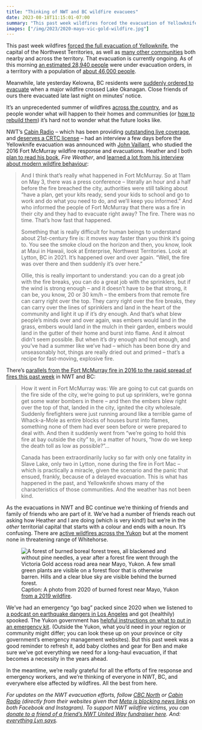```yaml
---
title: "Thinking of NWT and BC wildfire evacuees"
date: 2023-08-18T11:15:01-07:00
summary: "This past week wildfires forced the evacuation of Yellowknife, the capital of the Northwest Territories, as well as many other communities both nearby and across the territory. As of this morning an estimated 28,940 people were under evacuation orders, in a territory with a population of about 46,000 people. Meanwhile, late yesterday Kelowna, BC residents were suddenly ordered to evacuate when a major wildfire crossed Lake Okanagan. Close friends of ours there evacuated late last night on minutes’ notice. It’s an unprecedented summer of wildfires across the country, and as people wonder what will happen to their homes and communities (or how to rebuild them) it’s hard not to wonder what the future looks like."
images: ["/img/2023/2020-mayo-vic-gold-wildfire.jpg"]
---
```


This past week wildfires [forced the full evacuation of Yellowknife](https://cabinradio.ca/142575/news/yellowknife/live-thousands-leave-yellowknife-as-wildfire-approaches/), the capital of the Northwest Territories, as well as [many other communities](https://www.gov.nt.ca/en/notices-alerts-and-orders) both nearby and across the territory. That evacuation is currently ongoing. As of this morning [an estimated 28,940 people](https://cabinradio.ca/143502/news/yellowknife/possibility-fire-reaches-yellowknife-outskirts-by-weekend/) were under evacuation orders, in a territory with a population of [about 46,000 people](https://en.wikipedia.org/wiki/Northwest_Territories). 

Meanwhile, late yesterday Kelowna, BC residents were [suddenly ordered to evacuate](https://www.cbc.ca/news/canada/british-columbia/what-you-need-to-know-about-bc-wildfires-aug-18-2023-1.6940311) when a major wildfire crossed Lake Okanagan. Close friends of ours there evacuated late last night on minutes’ notice. 

It’s an unprecedented summer of wildfires [across the country](https://www.cbc.ca/news/canada/nova-scotia/displaced-residents-struggle-to-find-rentals-wildfires-1.6869678), and as people wonder what will happen to their homes and communities (or [how to rebuild them](https://cabinradio.ca/141313/news/environment/wildfires/in-pictures-enterprise-after-a-wildfire-tore-through-the-hamlet/)) it’s hard not to wonder what the future looks like. 

NWT’s [Cabin Radio](https://cabinradio.ca/) – which has been providing [outstanding live coverage](https://cabinradio.ca/143502/news/yellowknife/possibility-fire-reaches-yellowknife-outskirts-by-weekend/), and [deserves a CRTC license](https://www.cbc.ca/news/canada/north/cabin-radio-nwt-crtc-licence-rejected-1.6750091) – had an interview a few days before the Yellowknife evacuation was announced with [John Vaillant](https://en.wikipedia.org/wiki/John_Vaillant), who studied the 2016 Fort McMurray wildfire response and evacuations. Heather and I both [plan to read his book](https://www.penguinrandomhouse.ca/books/739360/fire-weather-by-john-vaillant/9780735273160), _Fire Weather_, and [learned a lot from his interview about modern wildfire behaviour](https://cabinradio.ca/141864/news/yellowknife/there-are-parallels-between-yellowknife-and-fort-mcmurray/):


> And I think that’s really what happened in Fort McMurray. So at 11am on May 3, there was a press conference – literally an hour and a half before the fire breached the city, authorities were still talking about “have a plan, get your kits ready, send your kids to school and go to work and do what you need to do, and we’ll keep you informed.” And who informed the people of Fort McMurray that there was a fire in their city and they had to evacuate right away? The fire. There was no time. That’s how fast that happened.
> 
> Something that is really difficult for human beings to understand about 21st-century fire is: it moves way faster than you think it’s going to. You see the smoke cloud on the horizon and then, you know, look at Maui in Hawaii, look at Enterprise, Northwest Territories. Look at Lytton, BC in 2021. It’s happened over and over again. “Well, the fire was over there and then suddenly it’s over here.”
> 
> Ollie, this is really important to understand: you can do a great job with the fire breaks, you can do a great job with the sprinklers, but if the wind is strong enough – and it doesn’t have to be that strong, it can be, you know, 20 or 30 km/h – the embers from that remote fire can carry right over the top. They carry right over the fire breaks, they can carry over the lines of sprinklers and land in the heart of the community and light it up if it’s dry enough. And that’s what blew people’s minds over and over again, was embers would land in the grass, embers would land in the mulch in their garden, embers would land in the gutter of their home and burst into flame. And it almost didn’t seem possible. But when it’s dry enough and hot enough, and you’ve had a summer like we’ve had – which has been bone dry and unseasonably hot, things are really dried out and primed – that’s a recipe for fast-moving, explosive fire.

There’s [parallels from the Fort McMurray fire in 2016 to the rapid spread of fires this past week](https://cabinradio.ca/141864/news/yellowknife/there-are-parallels-between-yellowknife-and-fort-mcmurray/) in NWT and BC:

> How it went in Fort McMurray was: We are going to cut cat guards on the fire side of the city, we’re going to put up sprinklers, we’re gonna get some water bombers in there – and then the embers blew right over the top of that, landed in the city, ignited the city wholesale. Suddenly firefighters were just running around like a terrible game of Whack-a-Mole as entire blocks of houses burst into flames, something none of them had ever seen before or were prepared to deal with. And then it suddenly went from “we’re going to hold this fire at bay outside the city” to, in a matter of hours, “how do we keep the death toll as low as possible?”… 
> 
> Canada has been extraordinarily lucky so far with only one fatality in Slave Lake, only two in Lytton, none during the fire in Fort Mac – which is practically a miracle, given the scenario and the panic that ensued, frankly, because of a delayed evacuation. This is what has happened in the past, and Yellowknife shows many of the characteristics of those communities. And the weather has not been kind.

As the evacuations in NWT and BC continue we’re thinking of friends and family of friends who are part of it. We’ve had a number of friends reach out asking how Heather and I are doing (which is very kind!) but we’re in the _other_ territorial capital that starts with a colour and ends with a noun. It’s confusing. There are [active wildfires across the Yukon](https://wildfires.service.yukon.ca/) but at the moment none in threatening range of Whitehorse.

<figure>
  <img src="/img/2023/ss-klondike-2023.jpg" class="img-fluid" alt="A forest of burned boreal forest trees, all blackened and without pine needles, a year after a forest fire went through the Victoria Gold access road area near Mayo, Yukon. A few small green plants are visible on a forest floor that is otherwise barren. Hills and a clear blue sky are visible behind the burned forest.">
  <figcaption><span class="sr-only">Caption: </span>A photo from 2020 of burned forest near Mayo, Yukon <a href="https://www.cbc.ca/news/canada/north/yukon-widlfire-season-2019-complex-1.5310233">from a 2019 wildfire</a>.</figcaption>
</figure>

We’ve had an emergency “go bag” packed since 2020 when we listened to [a podcast on earthquake dangers in Los Angeles](https://laist.com/podcasts/the-big-one) and got (healthily) spooked. The Yukon government has [helpful instructions on what to put in an emergency kit](https://yukon.ca/en/emergencies-and-safety/emergency-preparedness/make-emergency-kit). (Outside the Yukon, what you’d need in your region or community might differ; you can look these up on your province or city government’s emergency management websites). But this past week was a good reminder to refresh it, add baby clothes and gear for Ben and make sure we’ve got everything we need for a long-haul evacuation, if that becomes a necessity in the years ahead. 

In the meantime, we’re really grateful for all the efforts of fire response and emergency workers, and we’re thinking of everyone in NWT, BC, and everywhere else affected by wildfires. All the best from here.

_For updates on the NWT evacuation efforts, follow [CBC North](https://www.cbc.ca/news/canada/north) or [Cabin Radio](https://cabinradio.ca/) (directly from their websites given that [Meta is blocking news links](https://cabinradio.ca/138262/cabin-radio/how-to-follow-our-reporting-when-facebook-and-instagram-block-us/) on both Facebook and Instagram). To support NWT wildfire victims, you can [donate to a friend of a friend’s NWT United Way fundraiser here](https://www.canadahelps.org/en/pages/help-nwt-wildfire-evacuees-for-alyssas-birthday/). And: [everything Lyn says](https://mastodon.social/@geekingirl/110906379728403093)._
